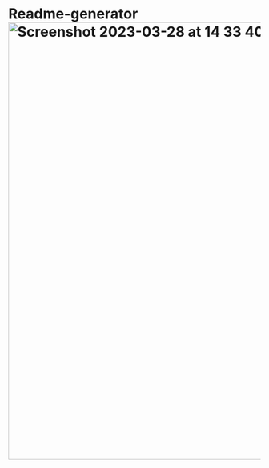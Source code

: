 # Readme-generator<img width="873" alt="Screenshot 2023-03-28 at 14 33 40" src="https://user-images.githubusercontent.com/123417090/228261822-7ec1e24a-826c-4639-91f1-414ea11a0cd7.png">

